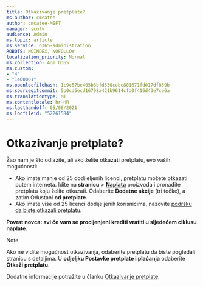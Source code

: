 ```yaml
---
title: Otkazivanje pretplate?
ms.author: cmcatee
author: cmcatee-MSFT
manager: scotv
audience: Admin
ms.topic: article
ms.service: o365-administration
ROBOTS: NOINDEX, NOFOLLOW
localization_priority: Normal
ms.collection: Adm_O365
ms.custom:
- "4"
- "1400001"
ms.openlocfilehash: 1c9c57be405b6bfd530cebc801671fd017df859b
ms.sourcegitcommit: 5b0cd6ecd16798a421b9614cfd0f416d43e7ce6a
ms.translationtype: MT
ms.contentlocale: hr-HR
ms.lasthandoff: 05/06/2021
ms.locfileid: "52261584"
---
```

# <a name="canceling-your-subscription"></a>Otkazivanje pretplate?

Žao nam je što odlazite, ali ako želite otkazati pretplatu, evo vaših mogućnosti:
  
- Ako imate manje od 25 dodijeljenih licenci, pretplatu možete otkazati putem interneta. Idite na **stranicu** \> **[Naplata](https://go.microsoft.com/fwlink/p/?linkid=842054)** proizvoda i pronađite pretplatu koju želite otkazati. Odaberite **Dodatne akcije** (tri točke), a zatim Odustani **od pretplate**.
- Ako imate više od 25 licenci dodijeljenih korisnicima, nazovite [podršku da biste otkazali pretplatu](/microsoft-365/admin/contact-support-for-business-products?view=o365-worldwide).
  
**Povrat novca: svi će vam se procijenjeni krediti vratiti u sljedećem ciklusu naplate.**

> [!NOTE]
> Ako ne vidite mogućnost otkazivanja, odaberite pretplatu da biste pogledali stranicu s detaljima. U **odjeljku Postavke pretplate i plaćanja** odaberite **Otkaži pretplatu**.

Dodatne informacije potražite u članku [Otkazivanje pretplate](https://docs.microsoft.com/microsoft-365/commerce/subscriptions/cancel-your-subscription).
